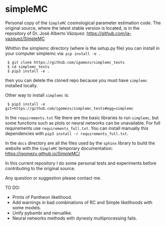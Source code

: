 # simpleMC

Personal copy of the `SimpleMC` cosmological parameter estimation code. The original source, where the latest stable version is located, is in the repository of Dr. José Alberto Vázquez: https://github.com/ja-vazquez/SimpleMC 

Whithin the simplemc directory (where is the setup.py file) you can install in your computer simplemc via: `pip install -e .`

     $ git clone https://github.com/igomezv/simplemc_tests
     $ cd simplemc_tests
     $ pip3 install -e .

then you can delete the cloned repo because you must have `simplemc` installed locally. 

Other way to install `simplemc` is:

     $ pip3 install -e git+https://github.com/igomezv/simplemc_tests#egg=simplemc


In the `requirements.txt` file there are the basic libraries to run `simplemc`, but some functions such as plots or neural networks can be unavailable. For full requirements use `requirements_full.txt`. You can install manually this dependencies with `pip3 install -r requirements_full.txt`.

In the `docs` directory are all the files used by the `sphinx` library to build the website with the `SimpleMC` temporary documentation: https://igomezv.github.io/SimpleMC/ 

In this current repository I do some personal tests and experiments before contributing to the original source. 

Any question or suggestion please contact me.

TO DO:

- Prints of Pantheon likelihood.
- Add warnings in bad combinations of RC and Simple likelihoods with some models.
- Unify pybambi and nerualike.
- Neural networks methods with dynesty multiprocessing fails. 
